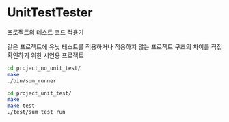 # UnitTestTester
프로젝트의 테스트 코드 적용기

같은 프로젝트에 유닛 테스트를 적용하거나 적용하지 않는 프로젝트 구조의 차이를 직접 확인하기 위한 시연용 프로젝트


```bash
cd project_no_unit_test/
make
./bin/sum_runner

cd project_unit_test/
make
make test
./test/sum_test_run
```

